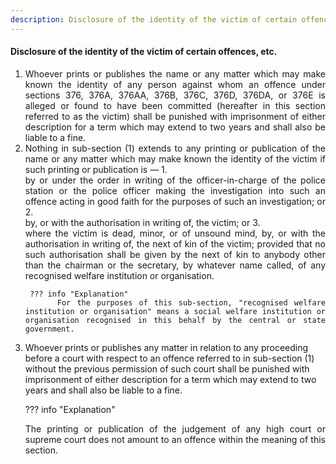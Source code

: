 ```yaml
---
description: Disclosure of the identity of the victim of certain offences, etc.
---
```


#### Disclosure of the identity of the victim of certain offences, etc.

1. <div style="text-align: justify"> Whoever prints or publishes the name or any matter which may make known the identity of any person against whom an offence under sections 376, 376A, 376AA, 376B, 376C, 376D, 376DA, or 376E is alleged or found to have been committed (hereafter in this section referred to as the victim) shall be punished with imprisonment of either description for a term which may extend to two years and shall also be liable to a fine.
2. <div style="text-align: justify"> Nothing in sub-section (1) extends to any printing or publication of the name or any matter which may make known the identity of the victim if such printing or publication is —
    1. <div style="text-align: justify"> by or under the order in writing of the officer-in-charge of the police station or the police officer making the investigation into such an offence acting in good faith for the purposes of such an investigation; or
    2. <div style="text-align: justify"> by, or with the authorisation in writing of, the victim; or
    3. <div style="text-align: justify"> where the victim is dead, minor, or of unsound mind, by, or with the authorisation in writing of, the next of kin of the victim; provided that no such authorisation shall be given by the next of kin to anybody other than the chairman or the secretary, by whatever name called, of any recognised welfare institution or organisation.

        ??? info "Explanation"
            For the purposes of this sub-section, "recognised welfare institution or organisation" means a social welfare institution or organisation recognised in this behalf by the central or state government.

3. Whoever prints or publishes any matter in relation to any proceeding before a court with respect to an offence referred to in sub-section (1) without the previous permission of such court shall be punished with imprisonment of either description for a term which may extend to two years and shall also be liable to a fine.

    ??? info "Explanation"
        <div style="text-align: justify"> The printing or publication of the judgement of any high court or supreme court does not amount to an offence within the meaning of this section.
